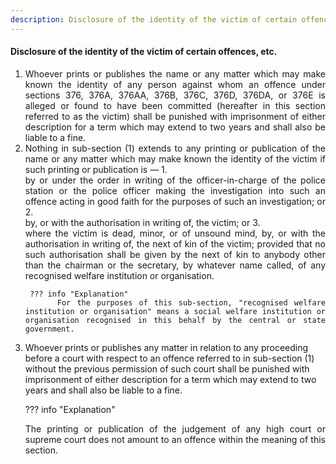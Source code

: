 ```yaml
---
description: Disclosure of the identity of the victim of certain offences, etc.
---
```


#### Disclosure of the identity of the victim of certain offences, etc.

1. <div style="text-align: justify"> Whoever prints or publishes the name or any matter which may make known the identity of any person against whom an offence under sections 376, 376A, 376AA, 376B, 376C, 376D, 376DA, or 376E is alleged or found to have been committed (hereafter in this section referred to as the victim) shall be punished with imprisonment of either description for a term which may extend to two years and shall also be liable to a fine.
2. <div style="text-align: justify"> Nothing in sub-section (1) extends to any printing or publication of the name or any matter which may make known the identity of the victim if such printing or publication is —
    1. <div style="text-align: justify"> by or under the order in writing of the officer-in-charge of the police station or the police officer making the investigation into such an offence acting in good faith for the purposes of such an investigation; or
    2. <div style="text-align: justify"> by, or with the authorisation in writing of, the victim; or
    3. <div style="text-align: justify"> where the victim is dead, minor, or of unsound mind, by, or with the authorisation in writing of, the next of kin of the victim; provided that no such authorisation shall be given by the next of kin to anybody other than the chairman or the secretary, by whatever name called, of any recognised welfare institution or organisation.

        ??? info "Explanation"
            For the purposes of this sub-section, "recognised welfare institution or organisation" means a social welfare institution or organisation recognised in this behalf by the central or state government.

3. Whoever prints or publishes any matter in relation to any proceeding before a court with respect to an offence referred to in sub-section (1) without the previous permission of such court shall be punished with imprisonment of either description for a term which may extend to two years and shall also be liable to a fine.

    ??? info "Explanation"
        <div style="text-align: justify"> The printing or publication of the judgement of any high court or supreme court does not amount to an offence within the meaning of this section.
